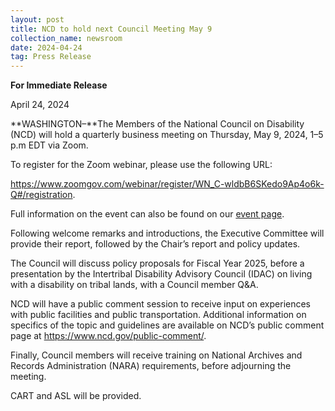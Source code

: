 ```yaml
---
layout: post
title: NCD to hold next Council Meeting May 9
collection_name: newsroom
date: 2024-04-24
tag: Press Release
---
```

**For Immediate Release**

A﻿pril 24, 2024

**WASHINGTON–**The Members of the National Council on Disability (NCD) will hold a quarterly business meeting on Thursday, May 9, 2024, 1–5 p.m EDT via Zoom.

To register for the Zoom webinar, please use the following URL:

<https://www.zoomgov.com/webinar/register/WN_C-wldbB6SKedo9Ap4o6k-Q#/registration>.

Full information on the event can also be found on our [event page](https://www.ncd.gov/meeting/2024-05-09-may-9-2024-council-meeting/).

Following welcome remarks and introductions, the Executive Committee will provide their report, followed by the Chair’s report and policy updates.

The Council will discuss policy proposals for Fiscal Year 2025, before a presentation by the Intertribal Disability Advisory Council (IDAC) on living with a disability on tribal lands, with a Council member Q&A.

NCD will have a public comment session to receive input on experiences with public facilities and public transportation. Additional information on specifics of the topic and guidelines are available on NCD’s public comment page at <https://www.ncd.gov/public-comment/>.

Finally, Council members will receive training on National Archives and Records Administration (NARA) requirements, before adjourning the meeting.

CART and ASL will be provided.